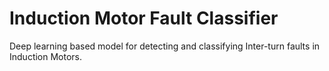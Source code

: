 # Induction Motor Fault Classifier
Deep learning based model for detecting and classifying Inter-turn faults in Induction Motors.
